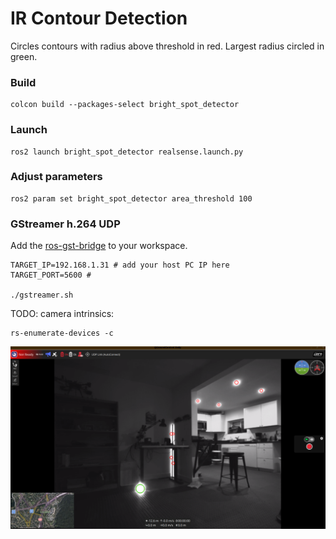 # IR Contour Detection
Circles contours with radius above threshold in red. Largest radius circled in green.

### Build
```
colcon build --packages-select bright_spot_detector
```
### Launch
```
ros2 launch bright_spot_detector realsense.launch.py
```
### Adjust parameters
```
ros2 param set bright_spot_detector area_threshold 100
```

### GStreamer h.264 UDP
Add the [ros-gst-bridge](https://github.com/BrettRD/ros-gst-bridge) to your workspace.
```
TARGET_IP=192.168.1.31 # add your host PC IP here
TARGET_PORT=5600 #

./gstreamer.sh

```

TODO:
camera intrinsics:
```
rs-enumerate-devices -c
```

![image](resources/example.png)
